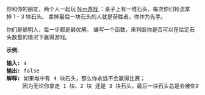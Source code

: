 <html>
 <body>
  <p>
   你和你的朋友，两个人一起玩
   <a href="https://baike.baidu.com/item/Nim游戏/6737105" target="_blank">
    Nim游戏
   </a>
   ：桌子上有一堆石头，每次你们轮流拿掉 1 - 3 块石头。 拿掉最后一块石头的人就是获胜者。你作为先手。
  </p>
  <p>
   你们是聪明人，每一步都是最优解。 编写一个函数，来判断你是否可以在给定石头数量的情况下赢得游戏。
  </p>
  <p>
   <strong>
    示例:
   </strong>
  </p>
  <pre><strong>输入:</strong> <code>4</code>
<strong>输出:</strong> false 
<strong>解释: </strong>如果堆中有 4 块石头，那么你永远不会赢得比赛；
     因为无论你拿走 1 块、2 块 还是 3 块石头，最后一块石头总是会被你的朋友拿走。
</pre>
 </body>
</html>